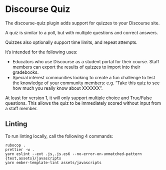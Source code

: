 # Discourse Quiz

The discourse-quiz plugin adds support for quizzes to your Discourse site.

A quiz is similar to a poll, but with multiple questions and correct answers.

Quizzes also optionally support time limits, and repeat attempts.

It’s intended for the following uses:

- Educators who use Discourse as a student portal for their course. Staff members can export the results of quizzes to import into their gradebooks.
- Special interest communities looking to create a fun challenge to test the knowledge of your community members: e.g. “Take this quiz to see how much you really know about XXXXXX”.

At least for version 1, it will only support multiple choice and True/False questions. This allows the quiz to be immediately scored without input from a staff member.

## Linting

To run linting locally, call the following 4 commands:

```
rubocop .
prettier -w .
yarn eslint --ext .js,.js.es6 --no-error-on-unmatched-pattern {test,assets}/javascripts
yarn ember-template-lint assets/javascripts
```
